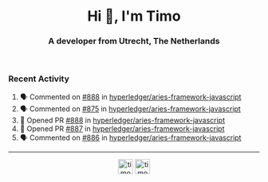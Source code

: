 <h1 align="center">Hi 👋, I'm Timo</h1>
<h3 align="center">A developer from Utrecht, The Netherlands</h3>
<br/>
<!-- https://github.com/rahuldkjain/github-profile-readme-generator --!>

<!--  <p align="left"><img src="https://github-readme-stats.vercel.app/api?username=timoglastra&show_icons=true&count_private=true&" alt="timoglastra" /></p> --!>

<!--
Github language stats
<p align="left"><img src="https://github-readme-stats.vercel.app/api/top-langs/?username=timoglastra&layout=compact" alt="timoglastra" /><p>
-->

<!-- Codestats language stats -->
<!-- <p align="left"><img src="https://codestats-readme.vercel.app/api/top-langs/?username=timoglastra&layout=compact&language_count=12" alt="timoglastra" /><p>    --!>
  
<h3>Recent Activity</h3>

<!--START_SECTION:activity-->
1. 🗣 Commented on [#888](https://github.com/hyperledger/aries-framework-javascript/issues/888) in [hyperledger/aries-framework-javascript](https://github.com/hyperledger/aries-framework-javascript)
2. 🗣 Commented on [#875](https://github.com/hyperledger/aries-framework-javascript/issues/875) in [hyperledger/aries-framework-javascript](https://github.com/hyperledger/aries-framework-javascript)
3. 💪 Opened PR [#888](https://github.com/hyperledger/aries-framework-javascript/pull/888) in [hyperledger/aries-framework-javascript](https://github.com/hyperledger/aries-framework-javascript)
4. 💪 Opened PR [#887](https://github.com/hyperledger/aries-framework-javascript/pull/887) in [hyperledger/aries-framework-javascript](https://github.com/hyperledger/aries-framework-javascript)
5. 🗣 Commented on [#886](https://github.com/hyperledger/aries-framework-javascript/issues/886) in [hyperledger/aries-framework-javascript](https://github.com/hyperledger/aries-framework-javascript)
<!--END_SECTION:activity-->

---

<p align="center">
<a href="https://twitter.com/timoglastra" target="blank"><img align="center" src="https://cdn.jsdelivr.net/npm/simple-icons@3.0.1/icons/twitter.svg" alt="timoglastra" height="30" width="30" /></a>
<a href="https://linkedin.com/in/timoglastra" target="blank"><img align="center" src="https://cdn.jsdelivr.net/npm/simple-icons@3.0.1/icons/linkedin.svg" alt="timoglastra" height="30" width="30" /></a>
</p>



